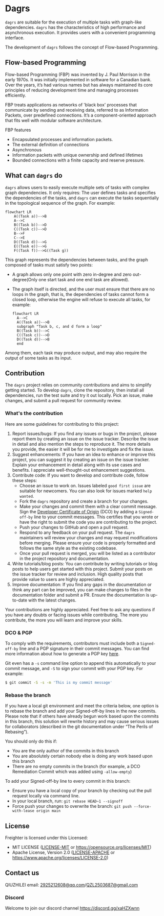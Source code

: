# Dagrs

`dagrs` are suitable for the execution of multiple tasks with graph-like dependencies. `dagrs` has the characteristics of high performance and asynchronous execution. It provides users with a convenient programming interface.

The development of `dagrs` follows the concept of Flow-based Programming.

## Flow-based Programming

Flow-based Programming (FBP) was invented by J. Paul Morrison in the early 1970s. It was initially implemented in software for a Canadian bank. Over the years, it’s had various names but has always maintained its core principles of reducing development time and managing processes efficiently.

FBP treats applications as networks of 'black box' processes that communicate by sending and receiving data, referred to as Information Packets, over predefined connections. It’s a component-oriented approach that fits well with modular software architecture.

FBP features 

- Encapsulated processes and information packets.
- The external definition of connections
- Asynchronous
- Information packets with unique ownership and defined lifetimes
- Bounded connections with a finite capacity and reserve pressure.

## What can `dagrs` do

`dagrs` allows users to easily execute multiple sets of tasks with complex graph dependencies. It only requires:
The user defines tasks and specifies the dependencies of the tasks, and `dagrs` can execute the tasks sequentially in the topological sequence of the graph.
For example:

```mermaid
flowchart LR
	A((Task a))-->B
	A-->C
	B((Task b))-->D
	C((Task c))-->D
	B-->F
	C-->E
	D((Task d))-->G
	E((Task e))-->G
	F((Task f))-->G((Task g))
```

This graph represents the dependencies between tasks, and the graph composed of tasks must satisfy two points:

- A graph allows only one point with zero in-degree and zero out-degree(Only one start task and one end task are allowed).

- The graph itself is directed, and the user must ensure that there are no loops in the graph, that is, the dependencies of tasks cannot form a closed loop, otherwise the engine will refuse to execute all tasks, for example:

  ```mermaid
  flowchart LR
  	A-->C
  	A((Task a))-->B
  	subgraph "Task b, c, and d form a loop"
  	B((Task b))-->C
  	C((Task c))-->D
  	D((Task d))-->B
  	end
  ```

Among them, each task may produce output, and may also require the output of some tasks as its input.





## Contribution

The `dagrs` project relies on community contributions and aims to simplify getting started. To develop `dagrs`, clone the repository, then install all dependencies, run the test suite and try it out locally. Pick an issue, make changes, and submit a pull request for community review.

### What's the contribution

Here are some guidelines for contributing to this project:

1. Report issues/bugs: If you find any issues or bugs in the project, please report them by creating an issue on the issue tracker. Describe the issue in detail and also mention the steps to reproduce it. The more details you provide, the easier it will be for me to investigate and fix the issue.
2. Suggest enhancements: If you have an idea to enhance or improve this project, you can suggest it by creating an issue on the issue tracker. Explain your enhancement in detail along with its use cases and benefits. I appreciate well-thought-out enhancement suggestions.
3. Contribute code: If you want to develop and contribute code, follow these steps:
   - Choose an issue to work on. Issues labeled `good first issue` are suitable for newcomers. You can also look for issues marked `help wanted`.
   - Fork the `dagrs` repository and create a branch for your changes.
   - Make your changes and commit them with a clear commit message. Sign the [Developer Certificate of Origin](https://developercertificate.org/) (DCO) by adding a `Signed-off-by` line to your commit messages. This certifies that you wrote or have the right to submit the code you are contributing to the project.
   - Push your changes to GitHub and open a pull request.
   - Respond to any feedback on your pull request. The `dagrs` maintainers will review your changes and may request modifications before merging. Please ensure your code is properly formatted and follows the same style as the existing codebase.
   - Once your pull request is merged, you will be listed as a contributor in the project repository and documentation.
4. Write tutorials/blog posts: You can contribute by writing tutorials or blog posts to help users get started with this project. Submit your posts on the issue tracker for review and inclusion. High quality posts that provide value to users are highly appreciated.
5. Improve documentation: If you find any gaps in the documentation or think any part can be improved, you can make changes to files in the documentation folder and submit a PR. Ensure the documentation is up-to-date with the latest changes.

Your contributions are highly appreciated. Feel free to ask any questions if you have any doubts or facing issues while contributing. The more you contribute, the more you will learn and improve your skills.

### DCO & PGP

To comply with the requirements, contributors must include both a `Signed-off-by` line and a PGP signature in their commit messages. You can find more information about how to generate a PGP key [here](https://docs.github.com/en/github/authenticating-to-github/managing-commit-signature-verification/generating-a-new-gpg-key).

Git even has a `-s` command line option to append this automatically to your commit message, and `-S` to sign your commit with your PGP key. For example:

```bash
$ git commit -S -s -m 'This is my commit message'
```

### Rebase the branch

If you have a local git environment and meet the criteria below, one option is to rebase the branch and add your Signed-off-by lines in the new commits. Please note that if others have already begun work based upon the commits in this branch, this solution will rewrite history and may cause serious issues for collaborators (described in the git documentation under “The Perils of Rebasing”).

You should only do this if:

- You are the only author of the commits in this branch
- You are absolutely certain nobody else is doing any work based upon this branch
- There are no empty commits in the branch (for example, a DCO Remediation Commit which was added using `-allow-empty`)

To add your Signed-off-by line to every commit in this branch:

- Ensure you have a local copy of your branch by checking out the pull request locally via command line.
- In your local branch, run: `git rebase HEAD~1 --signoff`
- Force push your changes to overwrite the branch: `git push --force-with-lease origin main`

## License

Freighter is licensed under this Licensed:

* MIT LICENSE ([LICENSE-MIT](LICENSE-MIT) or https://opensource.org/licenses/MIT)
* Apache License, Version 2.0 ([LICENSE-APACHE](LICENSE-APACHE) or https://www.apache.org/licenses/LICENSE-2.0)

## Contact us

QIUZHILEI email: 2925212608@qq.com/QZL2503687@gmail.com

### Discord

Welcome to join our discord channel https://discord.gg/xaHZXwnn 

